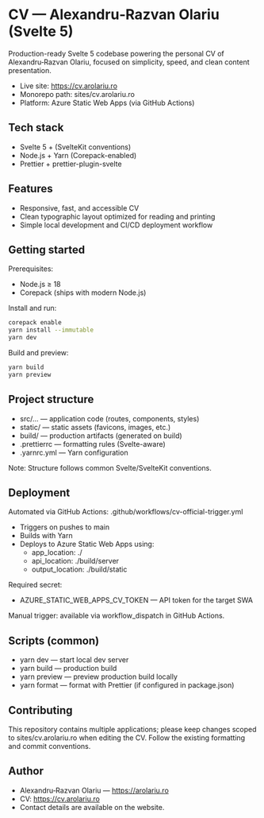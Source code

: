 # CV — Alexandru‑Razvan Olariu (Svelte 5)

Production-ready Svelte 5 codebase powering the personal CV of Alexandru‑Razvan Olariu, focused on simplicity, speed, and clean content presentation.

- Live site: https://cv.arolariu.ro
- Monorepo path: sites/cv.arolariu.ro
- Platform: Azure Static Web Apps (via GitHub Actions)

## Tech stack

- Svelte 5 + (SvelteKit conventions)
- Node.js + Yarn (Corepack-enabled)
- Prettier + prettier-plugin-svelte

## Features

- Responsive, fast, and accessible CV
- Clean typographic layout optimized for reading and printing
- Simple local development and CI/CD deployment workflow

## Getting started

Prerequisites:

- Node.js ≥ 18
- Corepack (ships with modern Node.js)

Install and run:

```bash
corepack enable
yarn install --immutable
yarn dev
```

Build and preview:

```bash
yarn build
yarn preview
```

## Project structure

- src/… — application code (routes, components, styles)
- static/ — static assets (favicons, images, etc.)
- build/ — production artifacts (generated on build)
- .prettierrc — formatting rules (Svelte-aware)
- .yarnrc.yml — Yarn configuration

Note: Structure follows common Svelte/SvelteKit conventions.

## Deployment

Automated via GitHub Actions: .github/workflows/cv-official-trigger.yml

- Triggers on pushes to main
- Builds with Yarn
- Deploys to Azure Static Web Apps using:
  - app_location: ./
  - api_location: ./build/server
  - output_location: ./build/static

Required secret:

- AZURE_STATIC_WEB_APPS_CV_TOKEN — API token for the target SWA

Manual trigger: available via workflow_dispatch in GitHub Actions.

## Scripts (common)

- yarn dev — start local dev server
- yarn build — production build
- yarn preview — preview production build locally
- yarn format — format with Prettier (if configured in package.json)

## Contributing

This repository contains multiple applications; please keep changes scoped to sites/cv.arolariu.ro when editing the CV. Follow the existing formatting and commit conventions.

## Author

- Alexandru‑Razvan Olariu — https://arolariu.ro
- CV: https://cv.arolariu.ro
- Contact details are available on the website.
